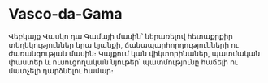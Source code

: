 # Vasco-da-Gama
Վեբկայք Վասկո դա Գամայի մասին՝ ներառելով հետաքրքիր տեղեկություններ նրա կյանքի, ճանապարհորդությունների ու ժառանգության մասին։ Կայքում կան վիկտորինաներ, պատմական փաստեր և ուսուցողական նյութեր՝ պատմությունը հաճելի ու մատչելի դարձնելու համար։
